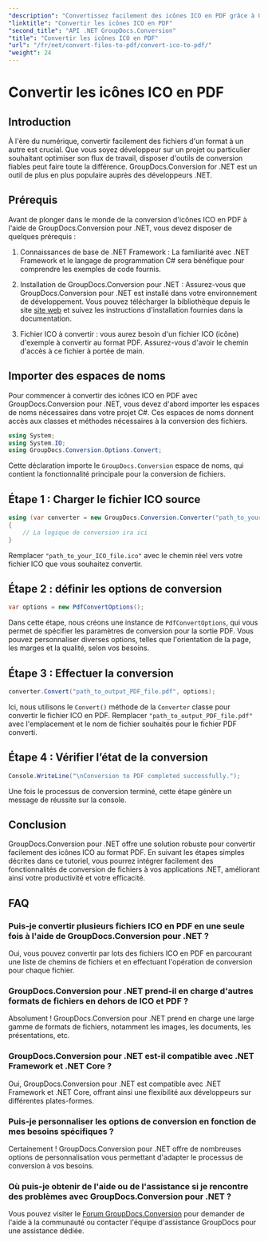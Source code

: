 ```yaml
---
"description": "Convertissez facilement des icônes ICO en PDF grâce à GroupDocs.Conversion pour .NET. Optimisez votre productivité grâce aux étapes simples décrites dans ce tutoriel."
"linktitle": "Convertir les icônes ICO en PDF"
"second_title": "API .NET GroupDocs.Conversion"
"title": "Convertir les icônes ICO en PDF"
"url": "/fr/net/convert-files-to-pdf/convert-ico-to-pdf/"
"weight": 24
---
```


# Convertir les icônes ICO en PDF

## Introduction
À l'ère du numérique, convertir facilement des fichiers d'un format à un autre est crucial. Que vous soyez développeur sur un projet ou particulier souhaitant optimiser son flux de travail, disposer d'outils de conversion fiables peut faire toute la différence. GroupDocs.Conversion for .NET est un outil de plus en plus populaire auprès des développeurs .NET.
## Prérequis
Avant de plonger dans le monde de la conversion d'icônes ICO en PDF à l'aide de GroupDocs.Conversion pour .NET, vous devez disposer de quelques prérequis :
1. Connaissances de base de .NET Framework : La familiarité avec .NET Framework et le langage de programmation C# sera bénéfique pour comprendre les exemples de code fournis.
   
2. Installation de GroupDocs.Conversion pour .NET : Assurez-vous que GroupDocs.Conversion pour .NET est installé dans votre environnement de développement. Vous pouvez télécharger la bibliothèque depuis le site [site web](https://releases.groupdocs.com/conversion/net/) et suivez les instructions d'installation fournies dans la documentation.
3. Fichier ICO à convertir : vous aurez besoin d'un fichier ICO (icône) d'exemple à convertir au format PDF. Assurez-vous d'avoir le chemin d'accès à ce fichier à portée de main.

## Importer des espaces de noms
Pour commencer à convertir des icônes ICO en PDF avec GroupDocs.Conversion pour .NET, vous devez d'abord importer les espaces de noms nécessaires dans votre projet C#. Ces espaces de noms donnent accès aux classes et méthodes nécessaires à la conversion des fichiers.

```csharp
using System;
using System.IO;
using GroupDocs.Conversion.Options.Convert;
```
Cette déclaration importe le `GroupDocs.Conversion` espace de noms, qui contient la fonctionnalité principale pour la conversion de fichiers.
## Étape 1 : Charger le fichier ICO source
```csharp
using (var converter = new GroupDocs.Conversion.Converter("path_to_your_ICO_file.ico"))
{
    // La logique de conversion ira ici
}
```
Remplacer `"path_to_your_ICO_file.ico"` avec le chemin réel vers votre fichier ICO que vous souhaitez convertir.
## Étape 2 : définir les options de conversion
```csharp
var options = new PdfConvertOptions();
```
Dans cette étape, nous créons une instance de `PdfConvertOptions`, qui vous permet de spécifier les paramètres de conversion pour la sortie PDF. Vous pouvez personnaliser diverses options, telles que l'orientation de la page, les marges et la qualité, selon vos besoins.
## Étape 3 : Effectuer la conversion
```csharp
converter.Convert("path_to_output_PDF_file.pdf", options);
```
Ici, nous utilisons le `Convert()` méthode de la `Converter` classe pour convertir le fichier ICO en PDF. Remplacer `"path_to_output_PDF_file.pdf"` avec l'emplacement et le nom de fichier souhaités pour le fichier PDF converti.
## Étape 4 : Vérifier l’état de la conversion
```csharp
Console.WriteLine("\nConversion to PDF completed successfully.");
```
Une fois le processus de conversion terminé, cette étape génère un message de réussite sur la console.

## Conclusion
GroupDocs.Conversion pour .NET offre une solution robuste pour convertir facilement des icônes ICO au format PDF. En suivant les étapes simples décrites dans ce tutoriel, vous pourrez intégrer facilement des fonctionnalités de conversion de fichiers à vos applications .NET, améliorant ainsi votre productivité et votre efficacité.
## FAQ
### Puis-je convertir plusieurs fichiers ICO en PDF en une seule fois à l'aide de GroupDocs.Conversion pour .NET ?
Oui, vous pouvez convertir par lots des fichiers ICO en PDF en parcourant une liste de chemins de fichiers et en effectuant l'opération de conversion pour chaque fichier.
### GroupDocs.Conversion pour .NET prend-il en charge d'autres formats de fichiers en dehors de ICO et PDF ?
Absolument ! GroupDocs.Conversion pour .NET prend en charge une large gamme de formats de fichiers, notamment les images, les documents, les présentations, etc.
### GroupDocs.Conversion pour .NET est-il compatible avec .NET Framework et .NET Core ?
Oui, GroupDocs.Conversion pour .NET est compatible avec .NET Framework et .NET Core, offrant ainsi une flexibilité aux développeurs sur différentes plates-formes.
### Puis-je personnaliser les options de conversion en fonction de mes besoins spécifiques ?
Certainement ! GroupDocs.Conversion pour .NET offre de nombreuses options de personnalisation vous permettant d'adapter le processus de conversion à vos besoins.
### Où puis-je obtenir de l'aide ou de l'assistance si je rencontre des problèmes avec GroupDocs.Conversion pour .NET ?
Vous pouvez visiter le [Forum GroupDocs.Conversion](https://forum.groupdocs.com/c/conversion/11) pour demander de l'aide à la communauté ou contacter l'équipe d'assistance GroupDocs pour une assistance dédiée.